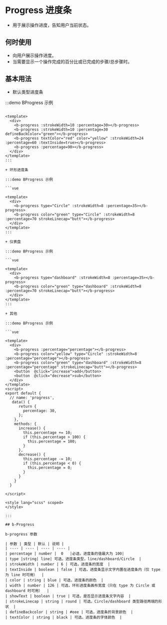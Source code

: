<!--
 * @Author: XinyueShu
 * @Date: 2023-01-23 17:19:32
 * @LastEditors: XinyueShu xshuac@connect.hk.ust
 * @LastEditTime: 2023-02-17 01:13:23
 * @FilePath: /project/BitBounceFE-UI/packages/bb-ui/docs/components/progress/index.md
 * @Description: 添加组件progress的文档，包含何时说明，参数说明，基本使用例子，方便用户理解明白
-->

# Progress 进度条

+ 用于展示操作进度，告知用户当前状态。

## 何时使用

+ 向用户展示操作进度。
+ 当需要显示一个操作完成的百分比或已完成的步骤/总步骤时。

## 基本用法
+ 默认类型进度条

:::demo BProgress 示例

```vue

<template>
  <div>
    <b-progress :strokeWidth=10 :percentage=30></b-progress>
    <b-progress :strokeWidth=10 :percentage=30 defineBackColor="green"></b-progress>
    <b-progress textColor="red" color="yellow" :strokeWidth=24 :percentage=60 :textInside=true></b-progress>
    <b-progress :percentage=90></b-progress>
  </div>
</template>
:::

+ 环形进度条

:::demo BProgress 示例

```vue

<template>
  <div>
    <b-progress type="Circle" :strokeWidth=8 :percentage=35></b-progress>
    <b-progress color="green" type="Circle" :strokeWidth=8 :percentage=70 strokeLinecap="butt"></b-progress>
  </div>
</template>
:::

+ 仪表盘

:::demo BProgress 示例

```vue

<template>
  <div>
    <b-progress type="dashboard" :strokeWidth=8 :percentage=35></b-progress>
    <b-progress color="green" type="dashboard" :strokeWidth=8 :percentage=70 strokeLinecap="butt"></b-progress>
  </div>
</template>
:::

+ 其他

:::demo BProgress 示例

```vue

<template>
  <div>
    <b-progress :percentage="percentage"></b-progress>
    <b-progress color="yellow" type="Circle" :strokeWidth=8 :percentage="percentage"></b-progress>
    <b-progress color="green" type="dashboard" :strokeWidth=8 :percentage="percentage" strokeLinecap="butt"></b-progress>
    <button  @click="increase">add</button>
    <button  @click="decrease">sub</button>
  </div>
</template>
<script>
export default {
  // name: 'progress',
   data() {
      return {
        percentage: 30,
      };
    },
    methods: {
      increase() {
        this.percentage += 10;
        if (this.percentage > 100) {
          this.percentage = 100;
        }
      },
      decrease() {
        this.percentage -= 10;
        if (this.percentage < 0) {
          this.percentage = 0;
        }
      }
    }
  }

</script>

<style lang="scss" scoped>
</style>

:::

## b-Progress

b-progress 参数

| 参数 | 类型 | 默认 | 说明 |
| ---- | ---- | ---- | ---- |
| percentage | number |  0   |必选，进度条的值最大为 100|
| type |string| line| 可选，进度条类型，line/dashboard/Circle  |
| strokeWidth | number | 6 | 可选，进度条的宽度  |
| textInside | boolean | false | 可选，进度条显示文字内置在进度条内（仅 type 为 line 时可用）  |
| color | string | blue | 可选，进度条的颜色  |
| width | number | 126 | 可选，环形进度条画布宽度（只在 type 为 Circle 或 dashboard 时可用）  |
| showText | boolean | true | 可选，是否显示进度条文字内容  |
| strokeLinecap | string | round | 可选，Circle/dashboard 类型路径两端的形状  |
| defineBackcolor | string | #eee | 可选，进度条的背景颜色  |
| textColor | string | black | 可选，进度条的字体颜色  |
